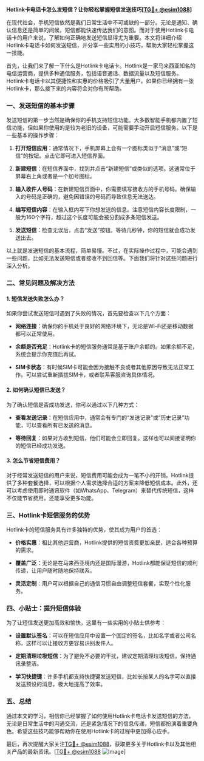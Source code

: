 **Hotlink卡电话卡怎么发短信？让你轻松掌握短信发送技巧[[TG💪+ @esim1088](https://t.me/s/esim1088)]**

在现代社会，手机短信依然是我们日常生活中不可或缺的一部分。无论是通知、确认信息还是简单的问候，短信都能快速传达我们的意图。而对于使用Hotlink卡电话卡的用户来说，了解如何正确地发送短信显得尤为重要。本文将详细介绍Hotlink卡电话卡如何发送短信，并分享一些实用的小技巧，帮助大家轻松掌握这一技能。

首先，让我们来了解一下什么是Hotlink卡电话卡。Hotlink是一家马来西亚知名的电信运营商，提供多种通信服务，包括语音通话、数据流量以及短信服务。Hotlink卡电话卡以其便捷性和实惠的价格吸引了大量用户。如果你已经拥有一张Hotlink卡，那么接下来的内容将会对你有所帮助。

### **一、发送短信的基本步骤**

发送短信的第一步当然是确保你的手机支持短信功能。大多数智能手机都内置了短信功能，但如果你使用的是较为老旧的设备，可能需要手动开启短信服务。以下是一些基本的操作步骤：

1. **打开短信应用**：通常情况下，手机屏幕上会有一个图标类似于“消息”或“短信”的按钮。点击它即可进入短信界面。
   
2. **新建短信**：在短信界面中，找到并点击“新建短信”或类似的选项。这通常位于屏幕右上角或者是一个加号图标。

3. **输入收件人号码**：在新建短信页面中，你需要填写接收方的手机号码。确保输入的号码是正确的，避免因错误的号码而导致信息无法送达。

4. **编写短信内容**：在输入框内写下你想发送的信息。注意短信内容长度限制，一般为160个字符，超过这个长度可能会被分割成多条短信发送。

5. **发送短信**：检查无误后，点击“发送”按钮。等待几秒钟，你的短信就会成功发送出去。

以上就是发送短信的基本流程，简单易懂。不过，在实际操作过程中，可能会遇到一些问题，比如无法发送短信或者接收不到回信等。下面我们将针对这些问题进行深入分析。

### **二、常见问题及解决方法**

#### **1. 短信发送失败怎么办？**

如果你尝试发送短信时遇到了失败的情况，首先要检查以下几个方面：

- **网络连接**：确保你的手机处于良好的网络环境下，无论是Wi-Fi还是移动数据都可以正常使用。
  
- **余额是否充足**：Hotlink卡的短信服务通常是基于账户余额的。如果余额不足，系统会提示你充值后再试。

- **SIM卡状态**：有时候SIM卡可能会因为接触不良或者其他原因导致无法正常工作。可以尝试重新插拔SIM卡，或者联系客服咨询具体情况。

#### **2. 如何确认短信已发送？**

为了确认短信是否成功发送，你可以通过以下几种方式：

- **查看发送记录**：在短信应用中，通常会有专门的“发送记录”或“历史记录”功能，可以查看所有已发送的消息。

- **等待回复**：如果对方收到短信，他们可能会立即回复。这样也可以间接证明你的短信已经成功发送。

#### **3. 怎么节省短信费用？**

对于经常发送短信的用户来说，短信费用可能会成为一笔不小的开销。Hotlink提供了多种套餐选择，可以根据个人需求选择合适的方案来降低短信成本。此外，还可以考虑使用即时通讯软件（如WhatsApp、Telegram）来替代传统短信，这样不仅能节省费用，还能享受更多功能。

### **三、Hotlink卡短信服务的优势**

Hotlink卡的短信服务具有许多独特的优势，使其成为用户的首选：

- **价格实惠**：相比其他运营商，Hotlink提供的短信资费更加亲民，适合各种预算的需求。

- **覆盖广泛**：无论是在马来西亚境内还是国际漫游，Hotlink都能保证短信的顺利传递，让用户随时随地保持联系。

- **灵活定制**：用户可以根据自己的通信习惯自由调整短信套餐，实现个性化服务。

### **四、小贴士：提升短信体验**

为了让短信发送更加高效和愉快，这里有一些实用的小贴士供参考：

- **设置默认签名**：可以在短信应用中设置一个固定的签名，比如名字或者公司名称，这样可以让接收方更容易识别发件人。

- **定期清理垃圾短信**：为了避免不必要的干扰，建议定期清理垃圾短信，保持通讯录整洁。

- **学习快捷键**：许多手机都支持快捷键发送短信，比如长按某人的名字可以直接发送预设的消息，极大地提高了效率。

### **五、总结**

通过本文的学习，相信你已经掌握了如何使用Hotlink卡电话卡发送短信的方法。无论是日常生活中的沟通交流，还是紧急情况下的信息传递，短信都扮演着重要角色。希望这些技巧能够帮助你在使用Hotlink卡的过程中更加得心应手。

最后，再次提醒大家关注[TG💪+ @esim1088](https://t.me/s/esim1088)，获取更多关于Hotlink卡以及其他相关产品的最新资讯。[[TG💪+ @esim1088](https://t.me/s/esim1088) ![Image](https://i.postimg.cc/4NQfJmqS/Snipaste-2025-05-13-00-14-12.png)]